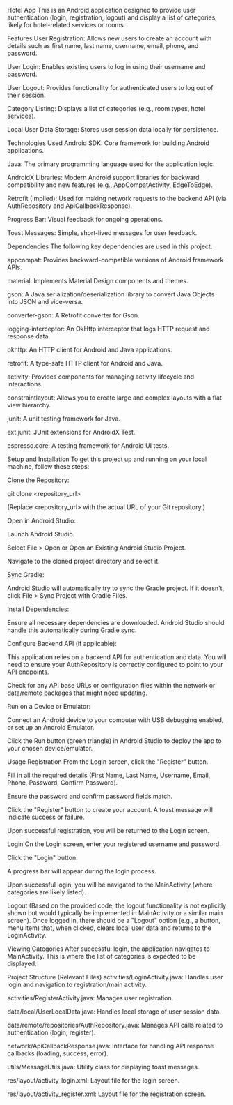 Hotel App
This is an Android application designed to provide user authentication (login, registration, logout) and display a list of categories, likely for hotel-related services or rooms.

Features
User Registration: Allows new users to create an account with details such as first name, last name, username, email, phone, and password.

User Login: Enables existing users to log in using their username and password.

User Logout: Provides functionality for authenticated users to log out of their session.

Category Listing: Displays a list of categories (e.g., room types, hotel services).

Local User Data Storage: Stores user session data locally for persistence.

Technologies Used
Android SDK: Core framework for building Android applications.

Java: The primary programming language used for the application logic.

AndroidX Libraries: Modern Android support libraries for backward compatibility and new features (e.g., AppCompatActivity, EdgeToEdge).

Retrofit (Implied): Used for making network requests to the backend API (via AuthRepository and ApiCallbackResponse).

Progress Bar: Visual feedback for ongoing operations.

Toast Messages: Simple, short-lived messages for user feedback.

Dependencies
The following key dependencies are used in this project:

appcompat: Provides backward-compatible versions of Android framework APIs.

material: Implements Material Design components and themes.

gson: A Java serialization/deserialization library to convert Java Objects into JSON and vice-versa.

converter-gson: A Retrofit converter for Gson.

logging-interceptor: An OkHttp interceptor that logs HTTP request and response data.

okhttp: An HTTP client for Android and Java applications.

retrofit: A type-safe HTTP client for Android and Java.

activity: Provides components for managing activity lifecycle and interactions.

constraintlayout: Allows you to create large and complex layouts with a flat view hierarchy.

junit: A unit testing framework for Java.

ext.junit: JUnit extensions for AndroidX Test.

espresso.core: A testing framework for Android UI tests.

Setup and Installation
To get this project up and running on your local machine, follow these steps:

Clone the Repository:

git clone <repository_url>

(Replace <repository_url> with the actual URL of your Git repository.)

Open in Android Studio:

Launch Android Studio.

Select File > Open or Open an Existing Android Studio Project.

Navigate to the cloned project directory and select it.

Sync Gradle:

Android Studio will automatically try to sync the Gradle project. If it doesn't, click File > Sync Project with Gradle Files.

Install Dependencies:

Ensure all necessary dependencies are downloaded. Android Studio should handle this automatically during Gradle sync.

Configure Backend API (if applicable):

This application relies on a backend API for authentication and data. You will need to ensure your AuthRepository is correctly configured to point to your API endpoints.

Check for any API base URLs or configuration files within the network or data/remote packages that might need updating.

Run on a Device or Emulator:

Connect an Android device to your computer with USB debugging enabled, or set up an Android Emulator.

Click the Run button (green triangle) in Android Studio to deploy the app to your chosen device/emulator.

Usage
Registration
From the Login screen, click the "Register" button.

Fill in all the required details (First Name, Last Name, Username, Email, Phone, Password, Confirm Password).

Ensure the password and confirm password fields match.

Click the "Register" button to create your account. A toast message will indicate success or failure.

Upon successful registration, you will be returned to the Login screen.

Login
On the Login screen, enter your registered username and password.

Click the "Login" button.

A progress bar will appear during the login process.

Upon successful login, you will be navigated to the MainActivity (where categories are likely listed).

Logout
(Based on the provided code, the logout functionality is not explicitly shown but would typically be implemented in MainActivity or a similar main screen). Once logged in, there should be a "Logout" option (e.g., a button, menu item) that, when clicked, clears local user data and returns to the LoginActivity.

Viewing Categories
After successful login, the application navigates to MainActivity. This is where the list of categories is expected to be displayed.

Project Structure (Relevant Files)
activities/LoginActivity.java: Handles user login and navigation to registration/main activity.

activities/RegisterActivity.java: Manages user registration.

data/local/UserLocalData.java: Handles local storage of user session data.

data/remote/repositories/AuthRepository.java: Manages API calls related to authentication (login, register).

network/ApiCallbackResponse.java: Interface for handling API response callbacks (loading, success, error).

utils/MessageUtils.java: Utility class for displaying toast messages.

res/layout/activity_login.xml: Layout file for the login screen.

res/layout/activity_register.xml: Layout file for the registration screen.
